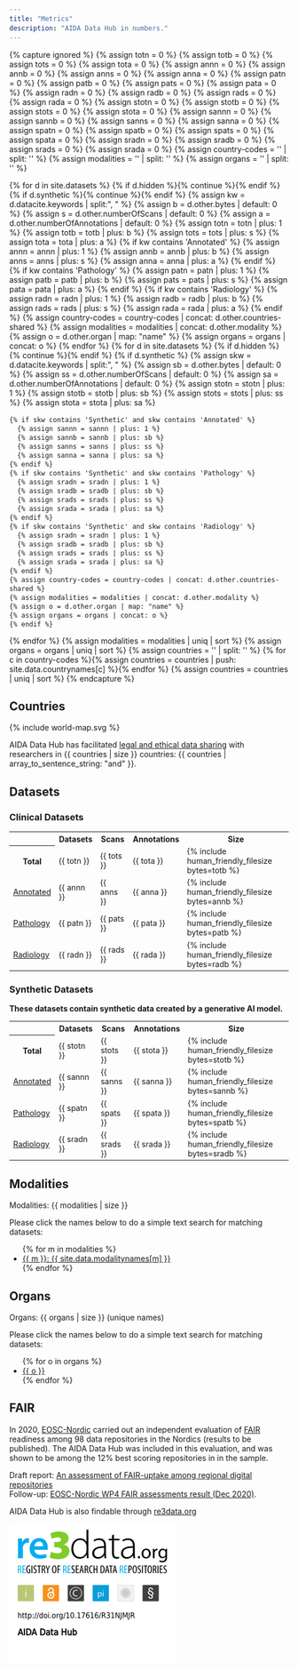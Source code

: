 ```yaml
---
title: "Metrics"
description: "AIDA Data Hub in numbers."
---
```

{% capture ignored %}
  {% assign totn = 0 %}
  {% assign totb = 0 %}
  {% assign tots = 0 %}
  {% assign tota = 0 %}
  {% assign annn = 0 %}
  {% assign annb = 0 %}
  {% assign anns = 0 %}
  {% assign anna = 0 %}
  {% assign patn = 0 %}
  {% assign patb = 0 %}
  {% assign pats = 0 %}
  {% assign pata = 0 %}
  {% assign radn = 0 %}
  {% assign radb = 0 %}
  {% assign rads = 0 %}
  {% assign rada = 0 %}
  {% assign stotn = 0 %}
  {% assign stotb = 0 %}
  {% assign stots = 0 %}
  {% assign stota = 0 %}
  {% assign sannn = 0 %}
  {% assign sannb = 0 %}
  {% assign sanns = 0 %}
  {% assign sanna = 0 %}
  {% assign spatn = 0 %}
  {% assign spatb = 0 %}
  {% assign spats = 0 %}
  {% assign spata = 0 %}
  {% assign sradn = 0 %}
  {% assign sradb = 0 %}
  {% assign srads = 0 %}
  {% assign srada = 0 %}
  {% assign country-codes = '' | split: '' %}
  {% assign modalities = '' | split: '' %}
  {% assign organs = '' | split: '' %}


  {% for d in site.datasets %}
    {% if d.hidden %}{% continue  %}{% endif %}
    {% if d.synthetic %}{% continue  %}{% endif %}
    {% assign kw = d.datacite.keywords | split:", " %}
    {% assign b = d.other.bytes | default: 0 %}
    {% assign s = d.other.numberOfScans | default: 0 %}
    {% assign a = d.other.numberOfAnnotations | default: 0 %}
    {% assign totn = totn | plus: 1 %}
    {% assign totb = totb | plus: b %}
    {% assign tots = tots | plus: s %}
    {% assign tota = tota | plus: a %}
    {% if kw contains 'Annotated' %}
      {% assign annn = annn | plus: 1 %}
      {% assign annb = annb | plus: b %}
      {% assign anns = anns | plus: s %}
      {% assign anna = anna | plus: a %}
    {% endif %}
    {% if kw contains 'Pathology' %}
      {% assign patn = patn | plus: 1 %}
      {% assign patb = patb | plus: b %}
      {% assign pats = pats | plus: s %}
      {% assign pata = pata | plus: a %}
    {% endif %}
    {% if kw contains 'Radiology' %}
      {% assign radn = radn | plus: 1 %}
      {% assign radb = radb | plus: b %}
      {% assign rads = rads | plus: s %}
      {% assign rada = rada | plus: a %}
    {% endif %}
    {% assign country-codes = country-codes | concat: d.other.countries-shared %}
    {% assign modalities = modalities | concat: d.other.modality %}
    {% assign o = d.other.organ | map: "name" %}
    {% assign organs = organs | concat: o %}
  {% endfor %}
  {% for d in site.datasets %}
    {% if d.hidden %}{% continue  %}{% endif %}
    {% if d.synthetic %}
    {% assign skw = d.datacite.keywords | split:", " %}
    {% assign sb = d.other.bytes | default: 0 %}
    {% assign ss = d.other.numberOfScans | default: 0 %}
    {% assign sa = d.other.numberOfAnnotations | default: 0 %}
    {% assign stotn = stotn | plus: 1 %}
    {% assign stotb = stotb | plus: sb %}
    {% assign stots = stots | plus: ss %}
    {% assign stota = stota | plus: sa %}


    {% if skw contains 'Synthetic' and skw contains 'Annotated' %}
      {% assign sannn = sannn | plus: 1 %}
      {% assign sannb = sannb | plus: sb %}
      {% assign sanns = sanns | plus: ss %}
      {% assign sanna = sanna | plus: sa %}
    {% endif %}
    {% if skw contains 'Synthetic' and skw contains 'Pathology' %}
      {% assign sradn = sradn | plus: 1 %}
      {% assign sradb = sradb | plus: sb %}
      {% assign srads = srads | plus: ss %}
      {% assign srada = srada | plus: sa %}
    {% endif %}
    {% if skw contains 'Synthetic' and skw contains 'Radiology' %}
      {% assign sradn = sradn | plus: 1 %}
      {% assign sradb = sradb | plus: sb %}
      {% assign srads = srads | plus: ss %}
      {% assign srada = srada | plus: sa %}
    {% endif %}
    {% assign country-codes = country-codes | concat: d.other.countries-shared %}
    {% assign modalities = modalities | concat: d.other.modality %}
    {% assign o = d.other.organ | map: "name" %}
    {% assign organs = organs | concat: o %}
    {% endif %}
  {% endfor %}
  {% assign modalities = modalities | uniq | sort %}
  {% assign organs = organs | uniq | sort %}
  {% assign countries = '' | split: '' %}
  {% for c in country-codes %}{% assign countries = countries | push: site.data.countrynames[c] %}{% endfor %}
  {% assign countries = countries | uniq | sort %}
{% endcapture %}
## Countries
{% include world-map.svg %}

AIDA Data Hub has facilitated [legal and ethical data sharing](../sharing/overview/#share-outside-of-aida) with researchers in {{ countries | size }} countries:
{{ countries | array_to_sentence_string: "and" }}.

## Datasets
### Clinical Datasets
<table class="info-box">
  <tr><th></th><th>Datasets</th><th>Scans</th><th>Annotations</th><th>Size</th></tr>
  <tr>
    <th>Total</th>
    <td>{{ totn }}</td>
    <td>{{ tots }}</td>
    <td>{{ tota }}</td>
    <td>{% include human_friendly_filesize bytes=totb %}</td>
  </tr>
  <tr>
    <td><a href="/search/?q=Annotated">Annotated</a></td>
    <td>{{ annn }}</td>
    <td>{{ anns }}</td>
    <td>{{ anna }}</td>
    <td>{% include human_friendly_filesize bytes=annb %}</td>
  </tr>
  <tr>
    <td><a href="/search/?q=Subject:Pathology">Pathology</a></td>
    <td>{{ patn }}</td>
    <td>{{ pats }}</td>
    <td>{{ pata }}</td>
    <td>{% include human_friendly_filesize bytes=patb %}</td>
  </tr>
  <tr>
    <td><a href="/search/?q=Subject:Radiology">Radiology</a></td>
    <td>{{ radn }}</td>
    <td>{{ rads }}</td>
    <td>{{ rada }}</td>
    <td>{% include human_friendly_filesize bytes=radb %}</td>
  </tr>
</table>

### Synthetic Datasets
<p><b>  
These datasets contain synthetic data created by a generative AI model.
</b></p>
<table class="info-box">
  <tr><th></th><th>Datasets</th><th>Scans</th><th>Annotations</th><th>Size</th></tr>
  <tr>
    <th>Total</th>
    <td>{{ stotn }}</td>
    <td>{{ stots }}</td>
    <td>{{ stota }}</td>
    <td>{% include human_friendly_filesize bytes=stotb %}</td>
  </tr>
  <tr>
    <td><a href="/search/?q=Annotated">Annotated</a></td>
    <td>{{ sannn }}</td>
    <td>{{ sanns }}</td>
    <td>{{ sanna }}</td>
    <td>{% include human_friendly_filesize bytes=sannb %}</td>
  </tr>
  <tr>
    <td><a href="/search/?q=Subject:Pathology">Pathology</a></td>
    <td>{{ spatn }}</td>
    <td>{{ spats }}</td>
    <td>{{ spata }}</td>
    <td>{% include human_friendly_filesize bytes=spatb %}</td>
  </tr>
  <tr>
    <td><a href="/search/?q=Subject:Radiology">Radiology</a></td>
    <td>{{ sradn }}</td>
    <td>{{ srads }}</td>
    <td>{{ srada }}</td>
    <td>{% include human_friendly_filesize bytes=sradb %}</td>
  </tr>
</table>

## Modalities
Modalities: {{ modalities | size }}

Please click the names below to do a simple text search for matching datasets:

<ul>
{% for m in modalities %}
  <li><a href="/search/?q=Modality:{{ m }}">{{ m }}: {{ site.data.modalitynames[m] }}</a></li>
{% endfor %}
</ul>

## Organs
Organs: {{ organs | size }} (unique names)

Please click the names below to do a simple text search for matching datasets:

<ul>
{% for o in organs %}
  <li><a href="/search/?q=Organ:{{ o }}">{{ o }}</a></li>
{% endfor %}
</ul>

## FAIR
In 2020, [EOSC-Nordic](https://www.eosc-nordic.eu/) carried out an independent evaluation of [FAIR](https://www.go-fair.org/fair-principles/) readiness among 98 data repositories in the Nordics (results to be published). The AIDA Data Hub was included in this evaluation, and was shown to be among the 12% best scoring repositories in in the sample.

Draft report: [An assessment of FAIR-uptake among regional digital repositories](https://doi.org/10.5281/zenodo.4045402)  
Follow-up: [EOSC-Nordic WP4 FAIR assessments result (Dec 2020)](https://docs.google.com/spreadsheets/d/1MBTMXb5SIeaBKiyEzlmgJtQtxNS1zZTgTvTk9A2vgdc/edit#gid=0).

AIDA Data Hub is also findable through [re3data.org](https://www.re3data.org/repository/r3d100013031)

<a id="badge" href="https://www.re3data.org/repository/r3d100013031">
  <img src="/assets/icons/badges/re3data-large.png" style="margin-bottom: -2em;">
</a>
